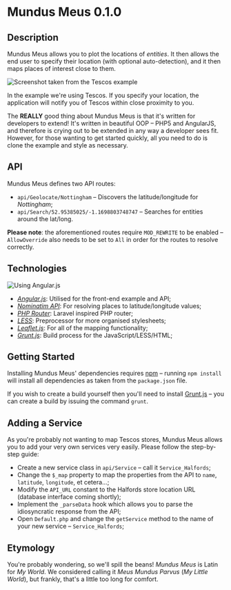 Mundus Meus 0.1.0
===========

Description
-----------

Mundus Meus allows you to plot the locations of <em>entities</em>. It then allows the end user to specify their location (with optional auto-detection), and it then maps places of interest close to them.

<img src="https://dl.dropboxusercontent.com/s/03uaar440ofoerf/screenshot-0.1.0-alpha.png" alt="Screenshot taken from the Tescos example" />

In the example we're using Tescos. If you specify your location, the application will notify you of Tescos within close proximity to you.

The <strong>REALLY</strong> good thing about Mundus Meus is that it's written for developers to extend! It's written in beautiful OOP &ndash; PHP5 and AngularJS, and therefore is crying out to be extended in any way a developer sees fit. However, for those wanting to get started quickly, all you need to do is clone the example and style as necessary.

API
-----------

Mundus Meus defines two API routes:

 * `api/Geolocate/Nottingham` &ndash; Discovers the latitude/longitude for <i>Nottingham</i>;
 * `api/Search/52.95385025/-1.1698803748747` &ndash; Searches for entities around the lat/long.

**Please note**: the aforementioned routes require `MOD_REWRITE` to be enabled &ndash; `AllowOverride` also needs to be set to `All` in order for the routes to resolve correctly.

Technologies
-----------

<img src="http://angularjs.org/img/AngularJS-large.png" alt="Using Angular.js" />

 * <em><a href="http://angularjs.org/" target="_blank">Angular.js</a></em>: Utilised for the front-end example and API;
 * <em><a href="http://nominatim.openstreetmap.org/" target="_blank">Nominatim API</a></em>: For resolving places to latitude/longitude values;
 * <em><a href="https://github.com/jenssegers/php-router" target="_blank">PHP Router</a></em>: Laravel inspired PHP router;
 * <em><a href="http://lesscss.org/" target="_blank">LESS</a></em>: Preprocessor for more organised stylesheets;
 * <em><a href="http://www.leafletjs.com/" target="_blank">Leaflet.js</a></em>: For all of the mapping functionality;
 * <em><a href="http://www.gruntjs.com/" target="_blank">Grunt.js</a></em>: Build process for the JavaScript/LESS/HTML;

Getting Started
-----------

Installing Mundus Meus' dependencies requires <a href="https://npmjs.org/" target="_blank">npm</a> &ndash; running `npm install` will install all dependencies as taken from the `package.json` file.

If you wish to create a build yourself then you'll need to install <a href="http://www.gruntjs.com/" target="_blank">Grunt.js</a> &ndash; you can create a build by issuing the command `grunt`.

Adding a Service
-----------

As you're probably not wanting to map Tescos stores, Mundus Meus allows you to add your very own services very easily. Please follow the step-by-step guide:

 * Create a new service class in `api/Service` &ndash; call it `Service_Halfords`;
 * Change the `$_map` property to map the properties from the API to `name`, `latitude`, `longitude`, et cetera...;
 * Modify the `API_URL` constant to the Halfords store location URL (database interface coming shortly);
 * Implement the `_parseData` hook which allows you to parse the idiosyncratic response from the API;
 * Open `Default.php` and change the `getService` method to the name of your new service &ndash; `Service_Halfords`;

Etymology
-----------

You're probably wondering, so we'll spill the beans! <i>Mundus Meus</i> is Latin for <i>My World</i>. We considered calling it <i>Meus Mundus Parvus</i> (<i>My Little World</i>), but frankly, that's a little too long for comfort.